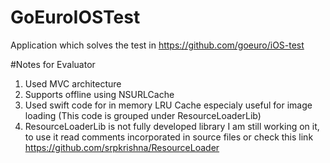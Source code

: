 # GoEuroIOSTest

Application which solves the test in https://github.com/goeuro/iOS-test

#Notes for Evaluator
1. Used MVC architecture
2. Supports offline using NSURLCache
3. Used swift code for in memory LRU Cache especialy useful for image loading (This code is grouped under ResourceLoaderLib)
4. ResourceLoaderLib is not fully developed library I am still working on it, to use it read comments incorporated in source files or check this link https://github.com/srpkrishna/ResourceLoader
